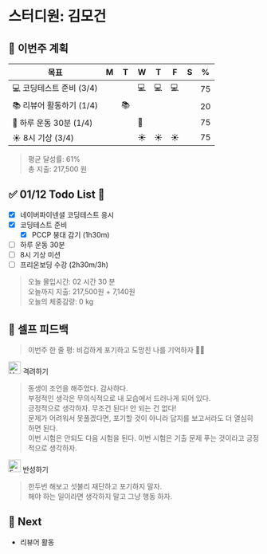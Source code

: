 # 스터디원: 김모건

## 🚀 이번주 계획

| 목표                     | M   | T   | W   | T   | F   | S   | %   |
| ------------------------ | --- | --- | --- | --- | --- | --- | --- |
| 💻 코딩테스트 준비 (3/4) |     |     | 💻  | 💻  | 💻  |     | 75  |
| 📚 리뷰어 활동하기 (1/4) |     | 📚  |     |     |     |     | 20  |
| 💪 하루 운동 30분 (1/4)  |     |     | 💪  |     |     |     | 75  |
| ☀️ 8시 기상 (3/4)        |     |     | ☀️  | ☀️  | ☀️  |     | 75  |

> 평균 달성률: 61% <br>
> 총 지출: 217,500 원 <br>

## ✅ 01/12 Todo List 🌅

- [x] 네이버파이넨셜 코딩테스트 응시
- [x] 코딩테스트 준비
  - [x] PCCP 붕대 감기 (1h30m)
- [ ] 하루 운동 30분
- [ ] 8시 기상 미션
- [ ] 프리온보딩 수강 (2h30m/3h)

> 오늘 몰입시간: 02 시간 30 분<br>
> 오늘까지 지출: 217,500원 + 7,140원<br>
> 오늘의 체중감량: 0 kg

## 🎉 셀프 피드백

> 이번주 한 줄 평: 비겁하게 포기하고 도망친 나를 기억하자 🤬😡

<img src="https://raw.githubusercontent.com/Tarikul-Islam-Anik/Animated-Fluent-Emojis/master/Emojis/Smilies/Hugging%20Face.png" alt="Hugging Face" width="25" height="25"> 격려하기</img>

> 동생이 조언을 해주었다. 감사하다. <br>
> 부정적인 생각은 무의식적으로 내 모습에서 드러나게 되어 있다. <br>
> 긍정적으로 생각하자. 무조건 된다! 안 되는 건 없다! <br>
> 문제가 어려워서 못풀겠다면, 포기할 것이 아니라 답지를 보고서라도 더 열심히 하면 된다. <br>
> 이번 시험은 안되도 다음 시험을 된다. 이번 시험은 기출 문제 푸는 것이라고 긍정적으로 생각하자.

<img src="https://raw.githubusercontent.com/Tarikul-Islam-Anik/Animated-Fluent-Emojis/master/Emojis/Smilies/Face%20with%20Monocle.png" alt="Face with Monocle" width="25" height="25"> 반성하기</img>

> 한두번 해보고 섯불리 재단하고 포기하지 말자. <br>
> 해야 하는 일이라면 생각하지 말고 그냥 행동 하자. <br>

## 🌱 Next

- 리뷰어 활동
